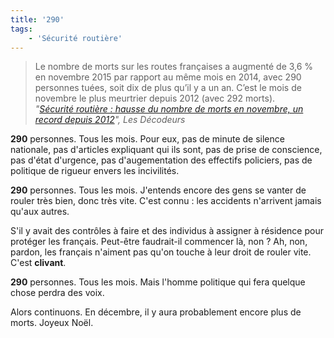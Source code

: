 ```yaml
---
title: '290'
tags:
    - 'Sécurité routière'
---
```


> Le nombre de morts sur les routes françaises a augmenté de 3,6 % en novembre
> 2015 par rapport au même mois en 2014, avec 290 personnes tuées, soit dix de
> plus qu’il y a un an. C’est le mois de novembre le plus meurtrier depuis 2012
> (avec 292 morts).  
> <cite>"[Sécurité routière : hausse du nombre de morts en novembre, un record depuis 2012](http://www.lemonde.fr/les-decodeurs/article/2015/12/10/securite-routiere-hausse-du-nombre-de-morts-en-novembre-un-record-depuis-2012_4828796_4355770.html)",
> Les Décodeurs</cite>

**290** personnes. Tous les mois. Pour eux, pas de minute de silence nationale,
pas d'articles expliquant qui ils sont, pas de prise de conscience, pas d'état
d'urgence, pas d'augementation des effectifs policiers, pas de politique de
rigueur envers les incivilités.

**290** personnes. Tous les mois. J'entends encore des gens se vanter de rouler
très bien, donc très vite. C'est connu : les accidents n'arrivent jamais qu'aux
autres.

S'il y avait des contrôles à faire et des individus à assigner à résidence pour
protéger les français. Peut-être faudrait-il commencer là, non ? Ah, non,
pardon, les français n'aiment pas qu'on touche à leur droit de rouler vite.
C'est **clivant**.

**290** personnes. Tous les mois. Mais l'homme politique qui fera quelque chose
perdra des voix.

Alors continuons. En décembre, il y aura probablement encore plus de morts.
Joyeux Noël.
